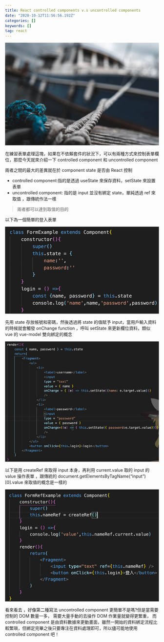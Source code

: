 ```yaml
---
title: React controlled components v.s uncontrolled components
date: "2020-10-12T11:56:56.192Z"
categories: []
keywords: []
tag: react
---
```


![](/img/1__dzwxjIEd8TgNeYS2ABE7DQ.jpeg)

在練習表單處理這塊，如果在不依賴套件的狀況下，可以有兩種方式來控制表單欄位，那麼今天就來介紹一下 controlled component 和 uncontrolled component

兩者之間的最大的差異就在於 component state 是否由 React 控制

- controlled component:指的是透過 useState 來保存資料，setState 來設置表單
- uncontrolled component: 指的是 input 並沒有綁定 state，單純透過 ref 來取值 ，跟傳統作法一樣

> 兩者都可以達到取值的目的

以下為一個簡單的登入表單

![](/img/1__4K5Vv2H7AxXWJ19M122z2w.png)

先用 state 存放帳號和密碼，然後透過將 state 的值賦予 input，當用戶輸入資料的時候就會觸發 onChange function ，呼叫 setState 來更新欄位資料，類似 vue 的 vue-model 雙向綁定的概念

![](/img/1__CKXiyl9c__NnpDfa1jO1wDw.png)

以下是用 createRef 來取得 input 本身，再利用 current.value 取的 input 的 value 操作表單 ，跟傳統的 document.getElementsByTagName(“input”)\[0\].value 來取值的概念是一樣的

![](/img/1__u__Vw0uzyE__UPmsHuVl5oGw.png)

看來看去 ，好像第二種寫法 uncontrolled component 更簡單不是嗎?但是當需要控制的 DOM 數量一多， 需要大量手動的去操作 DOM 作業量就變得更繁重， 而 controlled component 是由資料數據來更動畫面，雖然一開始的資料綁定流程比較繁瑣，但綁定完畢之後只要專注在資料處理即可，所以儘可能地使用 controlled component 吧！
